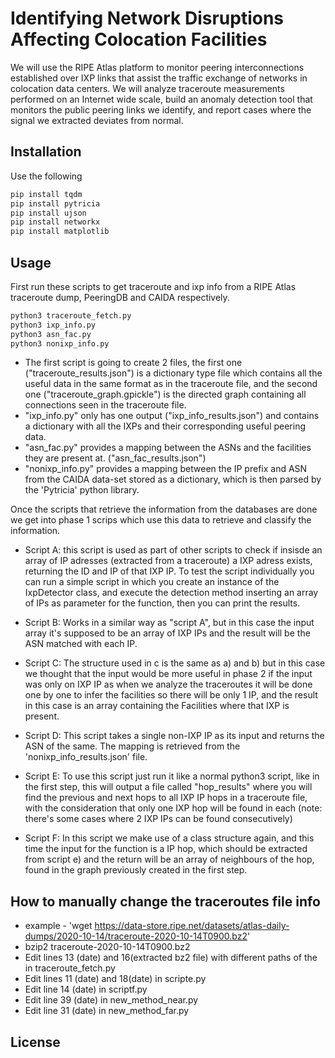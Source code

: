 # Identifying Network Disruptions Affecting Colocation Facilities

We will use the RIPE Atlas platform to monitor peering interconnections established over IXP links that assist the traffic exchange of networks in colocation data centers.  We will analyze traceroute measurements performed on an Internet wide scale, build an anomaly detection tool that monitors the public peering links we identify, and report cases where the signal we extracted deviates from normal.

## Installation

Use the following 

```bash
pip install tqdm
pip install pytricia
pip install ujson
pip install networkx
pip install matplotlib
```

## Usage

First run these scripts to get traceroute and ixp info from a RIPE Atlas traceroute dump, PeeringDB and CAIDA respectively.

```bash
python3 traceroute_fetch.py
python3 ixp_info.py
python3 asn_fac.py
python3 nonixp_info.py
```
* The first script is going to create 2 files, the first one ("traceroute_results.json") is a dictionary type file which contains all the useful data in the same format as in the traceroute file, and the second one ("traceroute_graph.gpickle") is the directed graph containing all connections seen in the traceroute file.
* "ixp_info.py" only has one output ("ixp_info_results.json") and contains a dictionary with all the IXPs and their corresponding useful peering data.
* "asn_fac.py" provides a mapping between the ASNs and the facilities they are present at. ("asn_fac_results.json")
* "nonixp_info.py" provides a mapping between the IP prefix and ASN from the CAIDA data-set stored as a dictionary, which is then parsed by the 'Pytricia' python library.


Once the scripts that retrieve the information from the databases are done we get into phase 1 scrips which use this data to retrieve and classify the information.

* Script A: this script is used as part of other scripts to check if insisde an array of IP adresses (extracted from a traceroute) a IXP adress exists, returning the ID and IP of that IXP IP. To test the script individually you can run a simple script in which you create an instance of the IxpDetector class, and execute the detection method inserting an array of IPs as parameter for the function, then you can print the results.

* Script B: Works in a similar way as "script A", but in this case the input array it's supposed to be an array of IXP IPs and the result will be the ASN matched with each IP.

* Script C: The structure used in c is the same as a) and b) but in this case we thought that the input would be more useful in phase 2 if the input was only on IXP IP as when we analyze the traceroutes it will be done one by one to infer the facilities so there will be only 1 IP, and the result in this case is an array containing the Facilities where that IXP is present.

* Script D: This script takes a single non-IXP IP as its input and returns the ASN of the same. The mapping is retrieved from the 'nonixp_info_results.json' file. 

* Script E: To use this script just run it like a normal python3 script, like in the first step, this will output a file called "hop_results" where you will find the previous and next hops to all IXP IP hops in a traceroute file, with the consideration that only one IXP hop will be found in each (note: there's some cases where 2 IXP IPs can be found consecutively)

* Script F: In this script we make use of a class structure again, and this time the input for the function is a IP hop, which should be extracted from script e) and the return will be an array of neighbours of the hop, found in the graph previously created in the first step.

## How to manually change the traceroutes file info

* example - 'wget https://data-store.ripe.net/datasets/atlas-daily-dumps/2020-10-14/traceroute-2020-10-14T0900.bz2'
* bzip2 traceroute-2020-10-14T0900.bz2
* Edit lines 13 (date) and 16(extracted bz2 file) with different paths of the  in traceroute_fetch.py
* Edit lines 11 (date) and 18(date) in scripte.py
* Edit line 14 (date) in scriptf.py
* Edit line 39 (date) in new_method_near.py
* Edit line 31 (date) in new_method_far.py


## License
